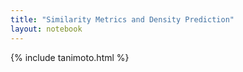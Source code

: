 ```yaml
---
title: "Similarity Metrics and Density Prediction"
layout: notebook
---
```


{% include tanimoto.html %}
